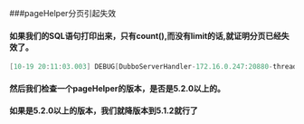 ###pageHelper分页引起失效

#### 如果我们的SQL语句打印出来，只有count(),而没有limit的话,就证明分页已经失效了。

```java
[10-19 20:11:03.003] DEBUG[DubboServerHandler-172.16.0.247:20880-thread-10]-Slf4jLogFilter(134)-> {conn-610010, pstmt-620001} created. SELECT count(0) FROM jdp_tb_trade WHERE seller_nick = ? AND jdp_modified >= ? AND jdp_modified < ? AND buyer_nick = ?
```

#### 然后我们检查一个pageHelper的版本，是否是5.2.0以上的。
#### 如果是5.2.0以上的版本，我们就降版本到5.1.2就行了

